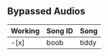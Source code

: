 ## Bypassed Audios

Working | Song ID | Song
------------ | ------------- | -------------
-[x]         | boob          | tiddy
